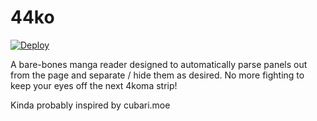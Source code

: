 # 44ko

[![Deploy](https://github.com/UnrelatedString/44ko/actions/workflows/deploy.yml/badge.svg?branch=main)](https://github.com/UnrelatedString/44ko/actions/workflows/deploy.yml)

A bare-bones manga reader designed to automatically parse panels out from the page and separate / hide them as desired. No more fighting to keep your eyes off the next 4koma strip!

Kinda probably inspired by cubari.moe
